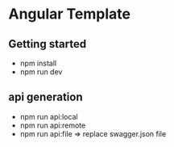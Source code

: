 # Angular Template

## Getting started
- npm install
- npm run dev

## api generation
- npm run api:local
- npm run api:remote
- npm run api:file => replace swagger.json file